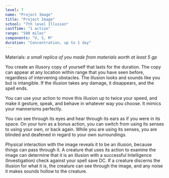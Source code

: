 ```yaml
---
level: 7
name: "Project Image"
title: "Project Image"
school: "7th level Illusion"
castTime: "1 action"
range: "500 miles"
components: "V, S, M"
duration: "Concentration, up to 1 day"
---
```


Materials: *a small replica of you made from materials worth at least 5 gp*

You create an illusory copy of yourself that lasts for the duration. The copy can appear at any location within range that you have seen before, regardless of intervening obstacles. The illusion looks and sounds like you but is intangible. If the illusion takes any damage, it disappears, and the spell ends.

You can use your action to move this illusion up to twice your speed, and make it gesture, speak, and behave in whatever way you choose. It mimics your mannerisms perfectly.

You can see through its eyes and hear through its ears as if you were in its space. On your turn as a bonus action, you can switch from using its senses to using your own, or back again. While you are using its senses, you are blinded and deafened in regard to your own surroundings.

Physical interaction with the image reveals it to be an illusion, because things can pass through it. A creature that uses its action to examine the image can determine that it is an illusion with a successful Intelligence (Investigation) check against your spell save DC. If a creature discerns the illusion for what it is, the creature can see through the image, and any noise it makes sounds hollow to the creature.
